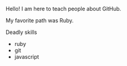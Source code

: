 Hello! I am here to teach people about GitHub.

My favorite path was Ruby.

Deadly skills

* ruby
* git
* javascript
